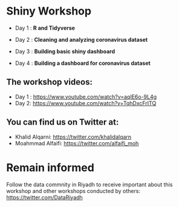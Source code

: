 # Shiny Workshop

- Day 1 : **R and Tidyverse**

- Day 2 : **Cleaning and analyzing coronavirus dataset**

- Day 3 : **Building basic shiny dashboard**

- Day 4 : **Building a dashboard for coronavirus dataset**

## The workshop videos:

- Day 1 : https://www.youtube.com/watch?v=aqIE6o-9L4g
- Day 2: https://www.youtube.com/watch?v=TqhDxcFrITQ

## You can find us on Twitter at:
- Khalid Alqarni: https://twitter.com/khalidalqarn
- Moahmmad Alfaifi: https://twitter.com/alfaifi_moh

# Remain informed
Follow the data commnity in Riyadh to receive important about this workshop and other workshops conducted by others:
https://twitter.com/DataRiyadh
